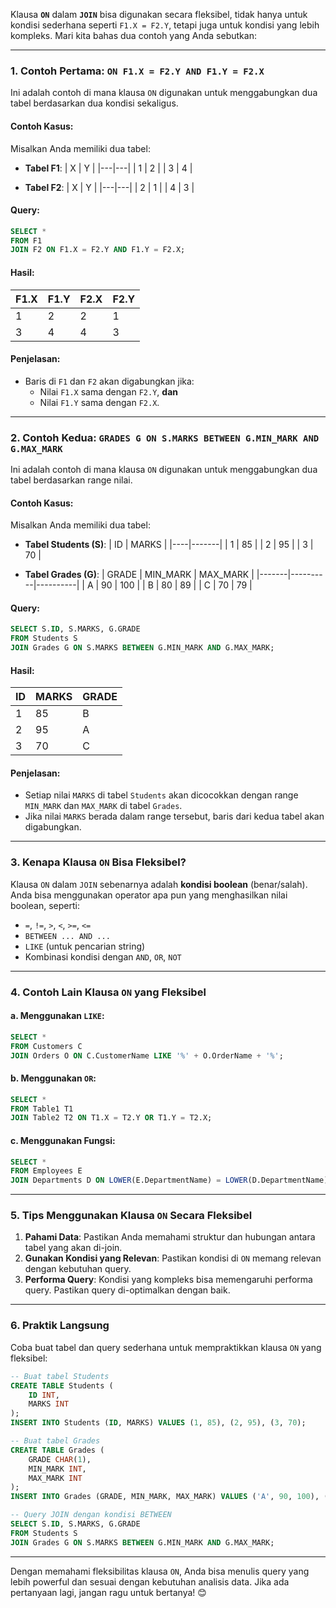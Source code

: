 Klausa **`ON`** dalam **`JOIN`** bisa digunakan secara fleksibel, tidak hanya untuk kondisi sederhana seperti `F1.X = F2.Y`, tetapi juga untuk kondisi yang lebih kompleks. Mari kita bahas dua contoh yang Anda sebutkan:

---

### 1. **Contoh Pertama: `ON F1.X = F2.Y AND F1.Y = F2.X`**
Ini adalah contoh di mana klausa `ON` digunakan untuk menggabungkan dua tabel berdasarkan dua kondisi sekaligus.

#### Contoh Kasus:
Misalkan Anda memiliki dua tabel:
- **Tabel F1**:
  | X | Y |
  |---|---|
  | 1 | 2 |
  | 3 | 4 |

- **Tabel F2**:
  | X | Y |
  |---|---|
  | 2 | 1 |
  | 4 | 3 |

#### Query:
```sql
SELECT *
FROM F1
JOIN F2 ON F1.X = F2.Y AND F1.Y = F2.X;
```

#### Hasil:
| F1.X | F1.Y | F2.X | F2.Y |
|------|------|------|------|
| 1    | 2    | 2    | 1    |
| 3    | 4    | 4    | 3    |

#### Penjelasan:
- Baris di `F1` dan `F2` akan digabungkan jika:
  - Nilai `F1.X` sama dengan `F2.Y`, **dan**
  - Nilai `F1.Y` sama dengan `F2.X`.

---

### 2. **Contoh Kedua: `GRADES G ON S.MARKS BETWEEN G.MIN_MARK AND G.MAX_MARK`**
Ini adalah contoh di mana klausa `ON` digunakan untuk menggabungkan dua tabel berdasarkan range nilai.

#### Contoh Kasus:
Misalkan Anda memiliki dua tabel:
- **Tabel Students (S)**:
  | ID | MARKS |
  |----|-------|
  | 1  | 85    |
  | 2  | 95    |
  | 3  | 70    |

- **Tabel Grades (G)**:
  | GRADE | MIN_MARK | MAX_MARK |
  |-------|----------|----------|
  | A     | 90       | 100      |
  | B     | 80       | 89       |
  | C     | 70       | 79       |

#### Query:
```sql
SELECT S.ID, S.MARKS, G.GRADE
FROM Students S
JOIN Grades G ON S.MARKS BETWEEN G.MIN_MARK AND G.MAX_MARK;
```

#### Hasil:
| ID | MARKS | GRADE |
|----|-------|-------|
| 1  | 85    | B     |
| 2  | 95    | A     |
| 3  | 70    | C     |

#### Penjelasan:
- Setiap nilai `MARKS` di tabel `Students` akan dicocokkan dengan range `MIN_MARK` dan `MAX_MARK` di tabel `Grades`.
- Jika nilai `MARKS` berada dalam range tersebut, baris dari kedua tabel akan digabungkan.

---

### 3. **Kenapa Klausa `ON` Bisa Fleksibel?**
Klausa `ON` dalam `JOIN` sebenarnya adalah **kondisi boolean** (benar/salah). Anda bisa menggunakan operator apa pun yang menghasilkan nilai boolean, seperti:
- `=`, `!=`, `>`, `<`, `>=`, `<=`
- `BETWEEN ... AND ...`
- `LIKE` (untuk pencarian string)
- Kombinasi kondisi dengan `AND`, `OR`, `NOT`

---

### 4. **Contoh Lain Klausa `ON` yang Fleksibel**
#### a. Menggunakan `LIKE`:
```sql
SELECT *
FROM Customers C
JOIN Orders O ON C.CustomerName LIKE '%' + O.OrderName + '%';
```

#### b. Menggunakan `OR`:
```sql
SELECT *
FROM Table1 T1
JOIN Table2 T2 ON T1.X = T2.Y OR T1.Y = T2.X;
```

#### c. Menggunakan Fungsi:
```sql
SELECT *
FROM Employees E
JOIN Departments D ON LOWER(E.DepartmentName) = LOWER(D.DepartmentName);
```

---

### 5. **Tips Menggunakan Klausa `ON` Secara Fleksibel**
1. **Pahami Data**: Pastikan Anda memahami struktur dan hubungan antara tabel yang akan di-join.
2. **Gunakan Kondisi yang Relevan**: Pastikan kondisi di `ON` memang relevan dengan kebutuhan query.
3. **Performa Query**: Kondisi yang kompleks bisa memengaruhi performa query. Pastikan query di-optimalkan dengan baik.

---

### 6. **Praktik Langsung**
Coba buat tabel dan query sederhana untuk mempraktikkan klausa `ON` yang fleksibel:
```sql
-- Buat tabel Students
CREATE TABLE Students (
    ID INT,
    MARKS INT
);
INSERT INTO Students (ID, MARKS) VALUES (1, 85), (2, 95), (3, 70);

-- Buat tabel Grades
CREATE TABLE Grades (
    GRADE CHAR(1),
    MIN_MARK INT,
    MAX_MARK INT
);
INSERT INTO Grades (GRADE, MIN_MARK, MAX_MARK) VALUES ('A', 90, 100), ('B', 80, 89), ('C', 70, 79);

-- Query JOIN dengan kondisi BETWEEN
SELECT S.ID, S.MARKS, G.GRADE
FROM Students S
JOIN Grades G ON S.MARKS BETWEEN G.MIN_MARK AND G.MAX_MARK;
```

---

Dengan memahami fleksibilitas klausa `ON`, Anda bisa menulis query yang lebih powerful dan sesuai dengan kebutuhan analisis data. Jika ada pertanyaan lagi, jangan ragu untuk bertanya! 😊
